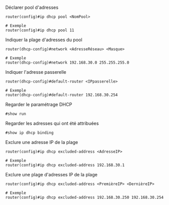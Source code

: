 
Déclarer pool d'adresses
```Cisco
router(config)#ip dhcp pool <NomPool>

# Exemple
router(config)#ip dhcp pool 11
```

Indiquer la plage d'adresses du pool
```Cisco
router(dhcp-config)#network <AdresseRéseau> <Masque>

# Exemple 
router(dhcp-config)#network 192.168.30.0 255.255.255.0
```

Indiquer l'adresse passerelle
```Cisco
router(dhcp-config)#default-router <IPpasserelle>

# Exemple
router(dhcp-config)#default-router 192.168.30.254
```

Regarder le paramétrage DHCP
```Cisco
#show run
```

Regarder les adresses qui ont été attribuées
```Cisco
#show ip dhcp binding
```

Exclure une adresse IP de la plage
```Cisco
router(config)#ip dhcp excluded-address <AdresseIP>

# Exemple
router(config)#ip dhcp excluded-address 192.168.30.1
```

Exclure une plage d'adresses IP de la plage
```Cisco
router(config)#ip dhcp excluded-address <PremièreIP> <DernièreIP>

# Exemple
router(config)#ip dhcp excluded-address 192.168.30.250 192.168.30.254
```


